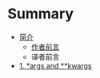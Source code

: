 # Summary

* [简介](README.md)
   * [作者前言](author.md)
   * 译者前言
* [1. *args and **kwargs](chapter1.md)

